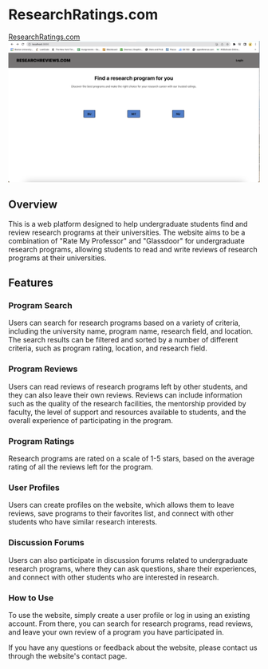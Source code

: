 # ResearchRatings.com
[ResearchRatings.com](https://storied-syrniki-9241c1.netlify.app/)
![hello](Extras/Homepage.png)  


## Overview
This is a web platform designed to help undergraduate students find and review research programs at their universities. The website aims to be a combination of "Rate My Professor" and "Glassdoor" for undergraduate research programs, allowing students to read and write reviews of research programs at their universities.

## Features
### Program Search
Users can search for research programs based on a variety of criteria, including the university name, program name, research field, and location. The search results can be filtered and sorted by a number of different criteria, such as program rating, location, and research field.

### Program Reviews
Users can read reviews of research programs left by other students, and they can also leave their own reviews. Reviews can include information such as the quality of the research facilities, the mentorship provided by faculty, the level of support and resources available to students, and the overall experience of participating in the program.

### Program Ratings
Research programs are rated on a scale of 1-5 stars, based on the average rating of all the reviews left for the program.

### User Profiles
Users can create profiles on the website, which allows them to leave reviews, save programs to their favorites list, and connect with other students who have similar research interests.

### Discussion Forums
Users can also participate in discussion forums related to undergraduate research programs, where they can ask questions, share their experiences, and connect with other students who are interested in research.

### How to Use
To use the website, simply create a user profile or log in using an existing account. From there, you can search for research programs, read reviews, and leave your own review of a program you have participated in.

If you have any questions or feedback about the website, please contact us through the website's contact page.
